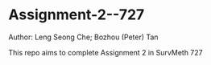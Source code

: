 # Assignment-2--727
Author: Leng Seong Che; Bozhou (Peter) Tan

This repo aims to  complete Assignment 2 in SurvMeth 727
